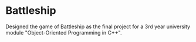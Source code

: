 # Battleship

Designed the game of Battleship as the final project for a 3rd year university module "Object-Oriented Programming in C++".